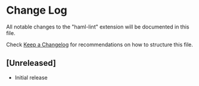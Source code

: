 # Change Log
All notable changes to the "haml-lint" extension will be documented in this file.

Check [Keep a Changelog](http://keepachangelog.com/) for recommendations on how to structure this file.

## [Unreleased]
- Initial release